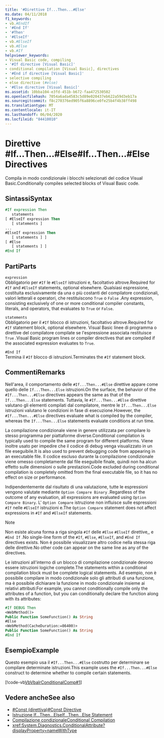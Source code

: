 ```yaml
---
title: '#Direttive If...Then...#Else'
ms.date: 04/11/2018
f1_keywords:
- vb.#EndIf
- '#End If'
- '#Then'
- '#ElseIf'
- vb.#ElseIf
- vb.#Else
- vb.#If
helpviewer_keywords:
- Visual Basic code, compiling
- '#If directive [Visual Basic]'
- conditional compilation [Visual Basic], directives
- '#End if directive [Visual Basic]'
- selective compiling
- else directive (#else)
- '#Else directive [Visual Basic]'
ms.assetid: 10bba104-e3fd-451b-b672-faa472530502
ms.openlocfilehash: 7054a6ada4583c5d89e020437eb622a59d3eb17a
ms.sourcegitcommit: f8c270376ed905f6a8896ce0fe25b4f4b38ff498
ms.translationtype: MT
ms.contentlocale: it-IT
ms.lasthandoff: 06/04/2020
ms.locfileid: "84410010"
---
```

# <a name="ifthenelse-directives"></a><span data-ttu-id="c8c56-102">Direttive #If...Then...#Else</span><span class="sxs-lookup"><span data-stu-id="c8c56-102">#If...Then...#Else Directives</span></span>

<span data-ttu-id="c8c56-103">Compila in modo condizionale i blocchi selezionati del codice Visual Basic.</span><span class="sxs-lookup"><span data-stu-id="c8c56-103">Conditionally compiles selected blocks of Visual Basic code.</span></span>

## <a name="syntax"></a><span data-ttu-id="c8c56-104">Sintassi</span><span class="sxs-lookup"><span data-stu-id="c8c56-104">Syntax</span></span>

```vb
#If expression Then
   statements
[ #ElseIf expression Then
   [ statements ]
...
#ElseIf expression Then
   [ statements ] ]
[ #Else
   [ statements ] ]
#End If
```

## <a name="parts"></a><span data-ttu-id="c8c56-105">Parti</span><span class="sxs-lookup"><span data-stu-id="c8c56-105">Parts</span></span>

`expression`  
<span data-ttu-id="c8c56-106">Obbligatorio per `#If` le `#ElseIf` istruzioni e, facoltativo altrove.</span><span class="sxs-lookup"><span data-stu-id="c8c56-106">Required for `#If` and `#ElseIf` statements, optional elsewhere.</span></span> <span data-ttu-id="c8c56-107">Qualsiasi espressione, costituita esclusivamente da una o più costanti del compilatore condizionali, valori letterali e operatori, che restituiscono `True` o `False` .</span><span class="sxs-lookup"><span data-stu-id="c8c56-107">Any expression, consisting exclusively of one or more conditional compiler constants, literals, and operators, that evaluates to `True` or `False`.</span></span>

`statements`  
<span data-ttu-id="c8c56-108">Obbligatorio per il `#If` blocco di istruzioni, facoltativo altrove.</span><span class="sxs-lookup"><span data-stu-id="c8c56-108">Required for `#If` statement block, optional elsewhere.</span></span> <span data-ttu-id="c8c56-109">Visual Basic linee di programma o direttive del compilatore compilate se l'espressione associata restituisce `True` .</span><span class="sxs-lookup"><span data-stu-id="c8c56-109">Visual Basic program lines or compiler directives that are compiled if the associated expression evaluates to `True`.</span></span>

`#End If`  
<span data-ttu-id="c8c56-110">Termina il `#If` blocco di istruzioni.</span><span class="sxs-lookup"><span data-stu-id="c8c56-110">Terminates the `#If` statement block.</span></span>

## <a name="remarks"></a><span data-ttu-id="c8c56-111">Commenti</span><span class="sxs-lookup"><span data-stu-id="c8c56-111">Remarks</span></span>

<span data-ttu-id="c8c56-112">Nell'area, il comportamento delle `#If...Then...#Else` direttive appare come quello delle `If...Then...Else` istruzioni.</span><span class="sxs-lookup"><span data-stu-id="c8c56-112">On the surface, the behavior of the `#If...Then...#Else` directives appears the same as that of the `If...Then...Else` statements.</span></span> <span data-ttu-id="c8c56-113">Tuttavia, le `#If...Then...#Else` direttive valutano gli elementi compilati dal compilatore, mentre le `If...Then...Else` istruzioni valutano le condizioni in fase di esecuzione.</span><span class="sxs-lookup"><span data-stu-id="c8c56-113">However, the `#If...Then...#Else` directives evaluate what is compiled by the compiler, whereas the `If...Then...Else` statements evaluate conditions at run time.</span></span>

<span data-ttu-id="c8c56-114">La compilazione condizionale viene in genere utilizzata per compilare lo stesso programma per piattaforme diverse.</span><span class="sxs-lookup"><span data-stu-id="c8c56-114">Conditional compilation is typically used to compile the same program for different platforms.</span></span> <span data-ttu-id="c8c56-115">Viene inoltre usato per impedire che il codice di debug venga visualizzato in un file eseguibile.</span><span class="sxs-lookup"><span data-stu-id="c8c56-115">It is also used to prevent debugging code from appearing in an executable file.</span></span> <span data-ttu-id="c8c56-116">Il codice escluso durante la compilazione condizionale viene omesso completamente dal file eseguibile finale, quindi non ha alcun effetto sulle dimensioni o sulle prestazioni.</span><span class="sxs-lookup"><span data-stu-id="c8c56-116">Code excluded during conditional compilation is completely omitted from the final executable file, so it has no effect on size or performance.</span></span>

<span data-ttu-id="c8c56-117">Indipendentemente dal risultato di una valutazione, tutte le espressioni vengono valutate mediante `Option Compare Binary` .</span><span class="sxs-lookup"><span data-stu-id="c8c56-117">Regardless of the outcome of any evaluation, all expressions are evaluated using `Option Compare Binary`.</span></span> <span data-ttu-id="c8c56-118">L' `Option Compare` istruzione non influisce sulle espressioni `#If` nelle `#ElseIf` istruzioni e.</span><span class="sxs-lookup"><span data-stu-id="c8c56-118">The `Option Compare` statement does not affect expressions in `#If` and `#ElseIf` statements.</span></span>

> [!NOTE]
> <span data-ttu-id="c8c56-119">Non esiste alcuna forma a riga singola `#If` delle `#Else` `#ElseIf` direttive,, e `#End If` .</span><span class="sxs-lookup"><span data-stu-id="c8c56-119">No single-line form of the `#If`, `#Else`, `#ElseIf`, and `#End If` directives exists.</span></span> <span data-ttu-id="c8c56-120">Non è possibile visualizzare altro codice nella stessa riga delle direttive.</span><span class="sxs-lookup"><span data-stu-id="c8c56-120">No other code can appear on the same line as any of the directives.</span></span>

<span data-ttu-id="c8c56-121">Le istruzioni all'interno di un blocco di compilazione condizionale devono essere istruzioni logiche complete.</span><span class="sxs-lookup"><span data-stu-id="c8c56-121">The statements within a conditional compilation block must be complete logical statements.</span></span> <span data-ttu-id="c8c56-122">Ad esempio, non è possibile compilare in modo condizionale solo gli attributi di una funzione, ma è possibile dichiarare la funzione in modo condizionale insieme ai relativi attributi:</span><span class="sxs-lookup"><span data-stu-id="c8c56-122">For example, you cannot conditionally compile only the attributes of a function, but you can conditionally declare the function along with its attributes:</span></span>

```vb
#If DEBUG Then
<WebMethod()>
Public Function SomeFunction() As String
#Else
<WebMethod(CacheDuration:=86400)>
Public Function SomeFunction() As String
#End If
```

## <a name="example"></a><span data-ttu-id="c8c56-123">Esempio</span><span class="sxs-lookup"><span data-stu-id="c8c56-123">Example</span></span>

<span data-ttu-id="c8c56-124">Questo esempio usa il `#If...Then...#Else` costrutto per determinare se compilare determinate istruzioni.</span><span class="sxs-lookup"><span data-stu-id="c8c56-124">This example uses the `#If...Then...#Else` construct to determine whether to compile certain statements.</span></span>

[!code-vb[VbVbalrConditionalComp#1](~/samples/snippets/visualbasic/VS_Snippets_VBCSharp/VbVbalrConditionalComp/VB/Class1.vb#1)]

## <a name="see-also"></a><span data-ttu-id="c8c56-125">Vedere anche</span><span class="sxs-lookup"><span data-stu-id="c8c56-125">See also</span></span>

- [<span data-ttu-id="c8c56-126">#Const (direttiva)</span><span class="sxs-lookup"><span data-stu-id="c8c56-126">#Const Directive</span></span>](const-directive.md)
- [<span data-ttu-id="c8c56-127">Istruzione If...Then...Else</span><span class="sxs-lookup"><span data-stu-id="c8c56-127">If...Then...Else Statement</span></span>](../statements/if-then-else-statement.md)
- [<span data-ttu-id="c8c56-128">Compilazione condizionale</span><span class="sxs-lookup"><span data-stu-id="c8c56-128">Conditional Compilation</span></span>](../../programming-guide/program-structure/conditional-compilation.md)
- <xref:System.Diagnostics.ConditionalAttribute?displayProperty=nameWithType>
